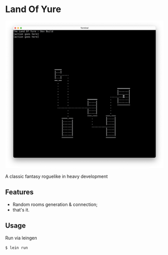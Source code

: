 # Land Of Yure

![screenshot of Land Of Yure](doc/cover.png "Land Of Yure")

A classic fantasy roguelike in heavy development

## Features
- Random rooms generation & connection;
- that's it.

## Usage

Run via leingen

    $ lein run
